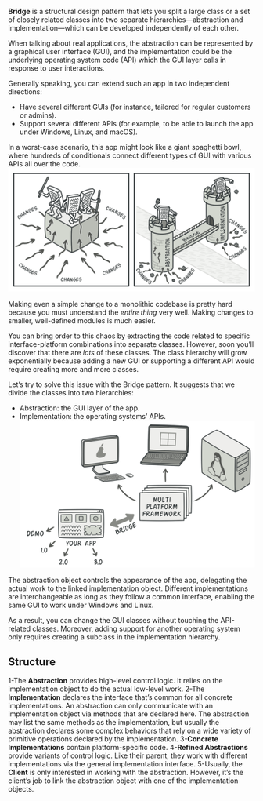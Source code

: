 **Bridge** is a structural design pattern that lets you split a large class or a set of closely related classes into two separate hierarchies—abstraction and implementation—which can be developed independently of each other.


When talking about real applications, the abstraction can be represented by a graphical user interface (GUI), and the implementation could be the underlying operating system code (API) which the GUI layer calls in response to user interactions.

Generally speaking, you can extend such an app in two independent directions:

- Have several different GUIs (for instance, tailored for regular customers or admins).
- Support several different APIs (for example, to be able to launch the app under Windows, Linux, and macOS).

In a worst-case scenario, this app might look like a giant spaghetti bowl, where hundreds of conditionals connect different types of GUI with various APIs all over the code.
![screen](./images/7.1.png)

Making even a simple change to a monolithic codebase is pretty hard because you must understand the _entire thing_ very well. Making changes to smaller, well-defined modules is much easier.


You can bring order to this chaos by extracting the code related to specific interface-platform combinations into separate classes. However, soon you’ll discover that there are _lots_ of these classes. The class hierarchy will grow exponentially because adding a new GUI or supporting a different API would require creating more and more classes.

Let’s try to solve this issue with the Bridge pattern. It suggests that we divide the classes into two hierarchies:


- Abstraction: the GUI layer of the app.
- Implementation: the operating systems’ APIs.
![screen](./images/7.2.png)

The abstraction object controls the appearance of the app, delegating the actual work to the linked implementation object. Different implementations are interchangeable as long as they follow a common interface, enabling the same GUI to work under Windows and Linux.

As a result, you can change the GUI classes without touching the API-related classes. Moreover, adding support for another operating system only requires creating a subclass in the implementation hierarchy.


## Structure
1-The **Abstraction** provides high-level control logic. It relies on the implementation object to do the actual low-level work.
2-The **Implementation** declares the interface that’s common for all concrete implementations. An abstraction can only communicate with an implementation object via methods that are declared here.
The abstraction may list the same methods as the implementation, but usually the abstraction declares some complex behaviors that rely on a wide variety of primitive operations declared by the implementation.
3-**Concrete Implementations** contain platform-specific code.
4-**Refined Abstractions** provide variants of control logic. Like their parent, they work with different implementations via the general implementation interface.
5-Usually, the **Client** is only interested in working with the abstraction. However, it’s the client’s job to link the abstraction object with one of the implementation objects.

